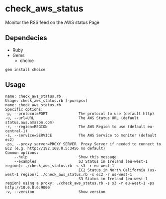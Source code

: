 # check_aws_status

Monitor the RSS feed on the AWS status Page

## Dependecies

* Ruby 
* Gems
  * choice 	

`gem install choice`

## Usage

	name: check_aws_status.rb
	Usage: check_aws_status.rb [-purspsv]
	name: check_aws_status.rb
	Specific options:
    -p, --protocol=PORT              The protocol to use (default http)
    -u, --url=URL                    The AWS Status URL (default status.aws.amazon.com)
    -r, --region=REGION              The AWS Region to use (default eu-central-1)
    -s, --service=SERVICE            The AWS Service to monitor (default ec2)
	-ps, --proxy_server=PROXY_SERVER  Proxy Server if needed to connect to EC2 (e.g. http://192.168.0.5:3456 no default)
	Common options:
        --help                       Show this message
        --examples                   S3 Status in Ireland (eu-west-1 region): ./check_aws_status.rb -s s3 -r eu-west-1
                                     EC2 Status in North California (us-west-1 region): ./check_aws_status.rb -s ec2 -r us-west-1
                                     S3 Status in Ireland (eu-west-1 region) using a proxy: ./check_aws_status.rb -s s3 -r eu-west-1 -ps http://10.0.0.6:9000
    -v, --version                    Show version
